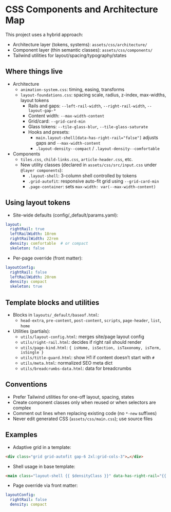 # CSS Components and Architecture Map

This project uses a hybrid approach:
- Architecture layer (tokens, systems): `assets/css/architecture/`
- Component layer (thin semantic classes): `assets/css/components/`
- Tailwind utilities for layout/spacing/typography/states

## Where things live
- Architecture
  - `animation-system.css`: timing, easing, transforms
  - `layout-foundations.css`: spacing scale, radius, z-index, max-widths, layout tokens
    - Rails and gaps: `--left-rail-width`, `--right-rail-width`, `--layout-gap-*`
    - Content width: `--max-width-content`
    - Grid/card: `--grid-card-min`
    - Glass tokens: `--tile-glass-blur`, `--tile-glass-saturate`
    - Hooks and presets:
      - `main.layout-shell[data-has-right-rail="false"]` adjusts gaps and `--max-width-content`
      - `.layout-density--compact` / `.layout-density--comfortable`
- Components
  - `tiles.css`, `child-links.css`, `article-header.css`, etc.
  - New utility classes (declared in `assets/css/src/input.css` under `@layer components`):
    - `.layout-shell`: 3-column shell controlled by tokens
    - `.grid-autofit`: responsive auto-fit grid using `--grid-card-min`
    - `.page-container`: sets `max-width: var(--max-width-content)`

## Using layout tokens
- Site-wide defaults (config/_default/params.yaml):
```yaml
layout:
  rightRail: true
  leftRailWidth: 18rem
  rightRailWidth: 22rem
  density: comfortable  # or compact
  skeleton: false
```
- Per-page override (front matter):
```yaml
layoutConfig:
  rightRail: false
  leftRailWidth: 20rem
  density: compact
  skeleton: true
```

## Template blocks and utilities
- Blocks in `layouts/_default/baseof.html`:
  - `head-extra`, `pre-content`, `post-content`, `scripts`, `page-header`, `list`, `home`
- Utilities (partials):
  - `utils/layout-config.html`: merges site/page layout config
  - `utils/right-rail.html`: decides if right rail should render
  - `utils/page-kind.html`: `{ isHome, isSection, isTaxonomy, isTerm, isSingle }`
  - `utils/title-guard.html`: show H1 if content doesn’t start with `# `
  - `utils/meta.html`: normalized SEO meta dict
  - `utils/breadcrumbs-data.html`: data for breadcrumbs

## Conventions
- Prefer Tailwind utilities for one-off layout, spacing, states
- Create component classes only when reused or when selectors are complex
- Comment out lines when replacing existing code (no `*-new` suffixes)
- Never edit generated CSS (`assets/css/main.css`); use source files

## Examples
- Adaptive grid in a template:
```html
<div class="grid grid-autofit gap-6 2xl:grid-cols-3">…</div>
```
- Shell usage in base template:
```html
<main class="layout-shell {{ $densityClass }}" data-has-right-rail="{{ $rightRail }}">…</main>
```
- Page override via front matter:
```yaml
layoutConfig:
  rightRail: false
  density: compact
```